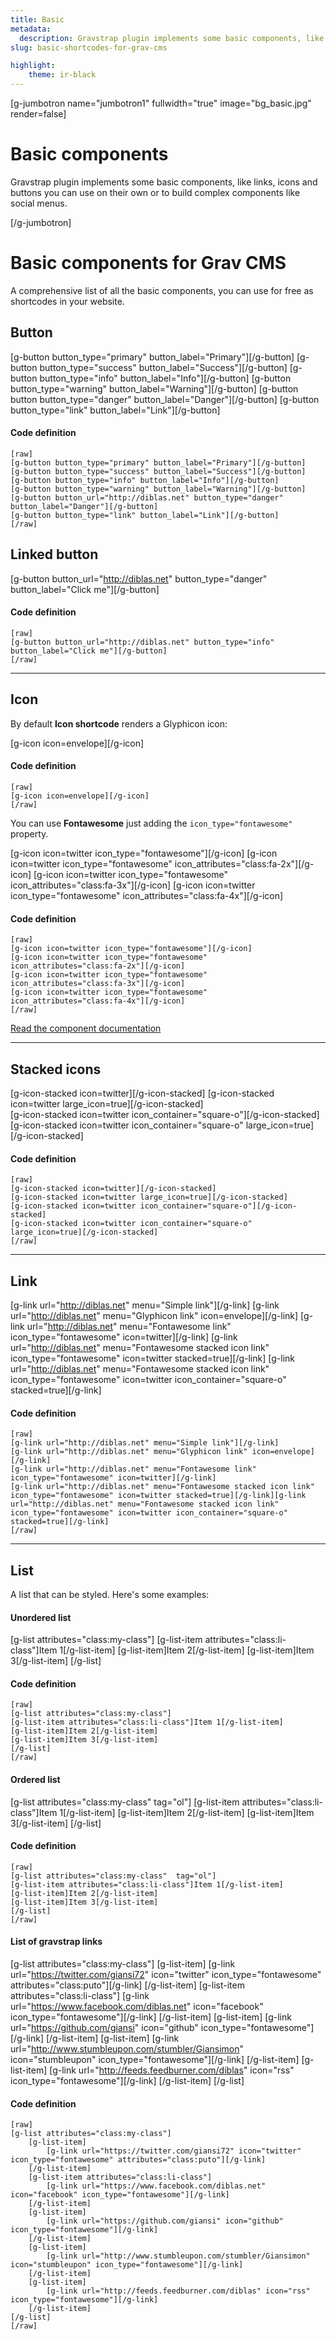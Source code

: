 ```yaml
---
title: Basic
metadata:
  description: Gravstrap plugin implements some basic components, like links, icons and buttons you can use on their own or to build complex components like social menus.
slug: basic-shortcodes-for-grav-cms

highlight:
    theme: ir-black
---
```



[g-jumbotron name="jumbotron1" fullwidth="true" image="bg_basic.jpg" render=false]
# Basic components

Gravstrap plugin implements some basic components, like links, icons and buttons you can use on their own or to build complex components like social menus.

[/g-jumbotron]

# Basic components for Grav CMS
A comprehensive list of all the basic components, you can use for free as shortcodes in your website.


## Button

[g-button button_type="primary" button_label="Primary"][/g-button]
[g-button button_type="success" button_label="Success"][/g-button]
[g-button button_type="info" button_label="Info"][/g-button]
[g-button button_type="warning" button_label="Warning"][/g-button]
[g-button button button_type="danger" button_label="Danger"][/g-button]
[g-button button_type="link" button_label="Link"][/g-button]

#### Code definition

    [raw]
    [g-button button_type="primary" button_label="Primary"][/g-button]
    [g-button button_type="success" button_label="Success"][/g-button]
    [g-button button_type="info" button_label="Info"][/g-button]
    [g-button button_type="warning" button_label="Warning"][/g-button]
    [g-button button_url="http://diblas.net" button_type="danger" button_label="Danger"][/g-button]
    [g-button button_type="link" button_label="Link"][/g-button]
    [/raw]

## Linked button

[g-button button_url="http://diblas.net" button_type="danger" button_label="Click me"][/g-button]

#### Code definition

    [raw]
    [g-button button_url="http://diblas.net" button_type="info" button_label="Click me"][/g-button]
    [/raw]
___

## Icon

By default **Icon shortcode** renders a Glyphicon icon:

[g-icon icon=envelope][/g-icon]

#### Code definition

    [raw]
    [g-icon icon=envelope][/g-icon]
    [/raw]

You can use **Fontawesome** just adding the `icon_type="fontawesome"` property.

[g-icon icon=twitter icon_type="fontawesome"][/g-icon]
[g-icon icon=twitter icon_type="fontawesome" icon_attributes="class:fa-2x"][/g-icon]
[g-icon icon=twitter icon_type="fontawesome" icon_attributes="class:fa-3x"][/g-icon]
[g-icon icon=twitter icon_type="fontawesome" icon_attributes="class:fa-4x"][/g-icon]

#### Code definition

    [raw]
    [g-icon icon=twitter icon_type="fontawesome"][/g-icon]
    [g-icon icon=twitter icon_type="fontawesome" icon_attributes="class:fa-2x"][/g-icon]
    [g-icon icon=twitter icon_type="fontawesome" icon_attributes="class:fa-3x"][/g-icon]
    [g-icon icon=twitter icon_type="fontawesome" icon_attributes="class:fa-4x"][/g-icon]
    [/raw]


[Read the component documentation](http://diblas.net/plugins/use-bootstrap-components-as-shortcodes-in-grav-cms/gravstrap-icon-shortcode)

___


## Stacked icons

[g-icon-stacked icon=twitter][/g-icon-stacked]
[g-icon-stacked icon=twitter large_icon=true][/g-icon-stacked]
<br />
[g-icon-stacked icon=twitter icon_container="square-o"][/g-icon-stacked]
[g-icon-stacked icon=twitter icon_container="square-o" large_icon=true][/g-icon-stacked]

#### Code definition

    [raw]
    [g-icon-stacked icon=twitter][/g-icon-stacked]
    [g-icon-stacked icon=twitter large_icon=true][/g-icon-stacked]
    [g-icon-stacked icon=twitter icon_container="square-o"][/g-icon-stacked]
    [g-icon-stacked icon=twitter icon_container="square-o" large_icon=true][/g-icon-stacked]
    [/raw]

___

## Link

[g-link url="http://diblas.net" menu="Simple link"][/g-link]
[g-link url="http://diblas.net" menu="Glyphicon link" icon=envelope][/g-link]
[g-link url="http://diblas.net" menu="Fontawesome link" icon_type="fontawesome" icon=twitter][/g-link]
[g-link url="http://diblas.net" menu="Fontawesome stacked icon link" icon_type="fontawesome" icon=twitter stacked=true][/g-link]
[g-link url="http://diblas.net" menu="Fontawesome stacked icon link" icon_type="fontawesome" icon=twitter icon_container="square-o" stacked=true][/g-link]

#### Code definition

    [raw]
    [g-link url="http://diblas.net" menu="Simple link"][/g-link]
    [g-link url="http://diblas.net" menu="Glyphicon link" icon=envelope][/g-link]
    [g-link url="http://diblas.net" menu="Fontawesome link" icon_type="fontawesome" icon=twitter][/g-link]
    [g-link url="http://diblas.net" menu="Fontawesome stacked icon link" icon_type="fontawesome" icon=twitter stacked=true][/g-link][g-link url="http://diblas.net" menu="Fontawesome stacked icon link" icon_type="fontawesome" icon=twitter icon_container="square-o" stacked=true][/g-link]
    [/raw]

___

## List

A list that can be styled. Here's some examples:

#### Unordered list

[g-list attributes="class:my-class"]
[g-list-item attributes="class:li-class"]Item 1[/g-list-item]
[g-list-item]Item 2[/g-list-item]
[g-list-item]Item 3[/g-list-item]
[/g-list]

#### Code definition

    [raw]
    [g-list attributes="class:my-class"]
    [g-list-item attributes="class:li-class"]Item 1[/g-list-item]
    [g-list-item]Item 2[/g-list-item]
    [g-list-item]Item 3[/g-list-item]
    [/g-list]
    [/raw]


#### Ordered list

[g-list attributes="class:my-class"  tag="ol"]
[g-list-item attributes="class:li-class"]Item 1[/g-list-item]
[g-list-item]Item 2[/g-list-item]
[g-list-item]Item 3[/g-list-item]
[/g-list]

#### Code definition

    [raw]
    [g-list attributes="class:my-class"  tag="ol"]
    [g-list-item attributes="class:li-class"]Item 1[/g-list-item]
    [g-list-item]Item 2[/g-list-item]
    [g-list-item]Item 3[/g-list-item]
    [/g-list]
    [/raw]

#### List of gravstrap links

[g-list attributes="class:my-class"]
    [g-list-item]
        [g-link url="https://twitter.com/giansi72" icon="twitter" icon_type="fontawesome" attributes="class:puto"][/g-link]
    [/g-list-item]
    [g-list-item attributes="class:li-class"]
        [g-link url="https://www.facebook.com/diblas.net" icon="facebook" icon_type="fontawesome"][/g-link]
    [/g-list-item]
    [g-list-item]
        [g-link url="https://github.com/giansi" icon="github" icon_type="fontawesome"][/g-link]
    [/g-list-item]
    [g-list-item]
        [g-link url="http://www.stumbleupon.com/stumbler/Giansimon" icon="stumbleupon" icon_type="fontawesome"][/g-link]
    [/g-list-item]
    [g-list-item]
        [g-link url="http://feeds.feedburner.com/diblas" icon="rss" icon_type="fontawesome"][/g-link]
    [/g-list-item]
[/g-list]

#### Code definition

    [raw]
    [g-list attributes="class:my-class"]
        [g-list-item]
            [g-link url="https://twitter.com/giansi72" icon="twitter" icon_type="fontawesome" attributes="class:puto"][/g-link]
        [/g-list-item]
        [g-list-item attributes="class:li-class"]
            [g-link url="https://www.facebook.com/diblas.net" icon="facebook" icon_type="fontawesome"][/g-link]
        [/g-list-item]
        [g-list-item]
            [g-link url="https://github.com/giansi" icon="github" icon_type="fontawesome"][/g-link]
        [/g-list-item]
        [g-list-item]
            [g-link url="http://www.stumbleupon.com/stumbler/Giansimon" icon="stumbleupon" icon_type="fontawesome"][/g-link]
        [/g-list-item]
        [g-list-item]
            [g-link url="http://feeds.feedburner.com/diblas" icon="rss" icon_type="fontawesome"][/g-link]
        [/g-list-item]
    [/g-list]
    [/raw]
